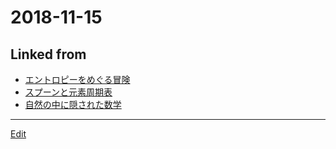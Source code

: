 # 2018-11-15

## Linked from

* [エントロピーをめぐる冒険](エントロピーをめぐる冒険.md)
* [スプーンと元素周期表](スプーンと元素周期表.md)
* [自然の中に隠された数学](自然の中に隠された数学.md)


----
[Edit](https://github.com/vitroid/vitroid.github.io/edit/master/MD/2018-11-15.md)
